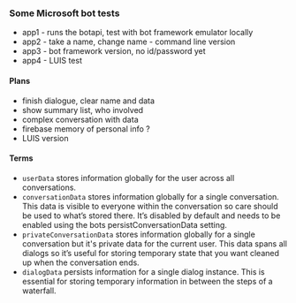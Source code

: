 ### Some Microsoft bot tests ###
- app1 - runs the botapi, test with bot framework emulator locally
- app2 - take a name, change name - command line version
- app3 - bot framework version, no id/password yet
- app4 - LUIS test

#### Plans
- finish dialogue, clear name and data
- show summary list, who involved
- complex conversation with data
- firebase memory of personal info ?
- LUIS version

#### Terms
- `userData` stores information globally for the user across all conversations.
- `conversationData` stores information globally for a single conversation. This data is visible to everyone within the conversation so care should be used to what’s stored there. It’s disabled by default and needs to be enabled using the bots persistConversationData setting.
- `privateConversationData` stores information globally for a single conversation but it's private data for the current user. This data spans all dialogs so it’s useful for storing temporary state that you want cleaned up when the conversation ends.
- `dialogData` persists information for a single dialog instance. This is essential for storing temporary information in between the steps of a waterfall.


